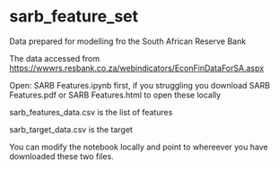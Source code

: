 # sarb_feature_set
Data prepared for modelling fro the South African Reserve Bank

The data accessed from https://wwwrs.resbank.co.za/webindicators/EconFinDataForSA.aspx

Open: SARB Features.ipynb first, if you struggling you download SARB Features.pdf or SARB Features.html to open these locally

sarb_features_data.csv is the list of features

sarb_target_data.csv is the target

You can modify the notebook locally and point to whereever you have downloaded these two files.
